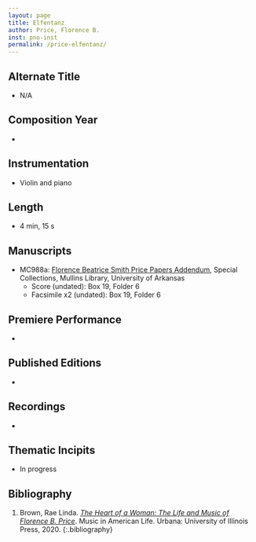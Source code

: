 ```yaml
---
layout: page
title: Elfentanz
author: Price, Florence B.
inst: pno-inst
permalink: /price-elfentanz/
---
```


## Alternate Title
- N/A

## Composition Year
- 

## Instrumentation
- Violin and piano

## Length
- 4 min, 15 s

## Manuscripts
- MC988a: <a href="https://uark.as.atlas-sys.com/repositories/2/resources/1522" target="_blank">Florence Beatrice Smith Price Papers Addendum</a>, Special Collections, Mullins Library, University of Arkansas
    * Score (undated): Box 19, Folder 6
    * Facsimile x2 (undated): Box 19, Folder 6

## Premiere Performance
- 

## Published Editions
- 

## Recordings
- 

## Thematic Incipits
- In progress

## Bibliography
1. Brown, Rae Linda. <a href="https://www.worldcat.org/title/1122800180" target="_blank">*The Heart of a Woman: The Life and Music of Florence B. Price*</a>. Music in American Life. Urbana: University of Illinois Press, 2020.
{:.bibliography}
